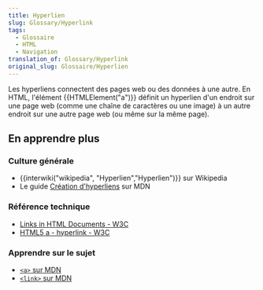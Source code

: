 ```yaml
---
title: Hyperlien
slug: Glossary/Hyperlink
tags:
  - Glossaire
  - HTML
  - Navigation
translation_of: Glossary/Hyperlink
original_slug: Glossaire/Hyperlien
---
```

Les hyperliens connectent des pages web ou des données à une autre. En HTML, l'élément {{HTMLElement("a")}} définit un hyperlien d'un endroit sur une page web (comme une chaîne de caractères ou une image) à un autre endroit sur une autre page web (ou même sur la même page).

## En apprendre plus

### Culture générale

- {{interwiki("wikipedia", "Hyperlien","Hyperlien")}} sur Wikipedia
- Le guide [Création d'hyperliens](/fr/Apprendre/HTML/Introduction_%C3%A0_HTML/Creating_hyperlinks) sur MDN

### Référence technique

- [Links in HTML Documents - W3C](https://www.w3.org/TR/1999/REC-html401-19991224/struct/links.html)
- [HTML5 a - hyperlink - W3C](https://w3c.github.io/html-reference/a.html)

### Apprendre sur le sujet

- [`<a>` sur MDN](/fr/docs/Web/HTML/Element/a)
- [`<link>` sur MDN](/fr/docs/Web/HTML/Element/link)

